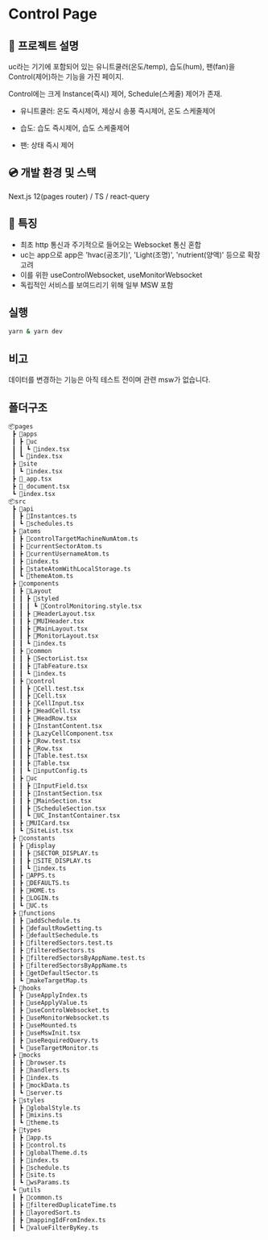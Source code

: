 # Control Page

## 📖 프로젝트 설명

uc라는 기기에 포함되어 있는 유니트쿨러(온도/temp), 습도(hum), 팬(fan)을 Control(제어)하는 기능을 가진 페이지.

Control에는 크게 Instance(즉시) 제어, Schedule(스케줄) 제어가 존재.

- 유니트쿨러: 온도 즉시제어, 제상시 송풍 즉시제어, 온도 스케줄제어

- 습도: 습도 즉시제어, 습도 스케줄제어

- 팬: 상태 즉시 제어

## 💿 개발 환경 및 스택

Next.js 12(pages router) / TS / react-query

## 🧨 특징

- 최초 http 통신과 주기적으로 들어오는 Websocket 통신 혼합
- uc는 app으로 app은 'hvac(공조기)', 'Light(조명)', 'nutrient(양액)' 등으로 확장 고려
- 이를 위한 useControlWebsocket, useMonitorWebsocket
- 독립적인 서비스를 보여드리기 위해 일부 MSW 포함

## 실행

```bash
yarn & yarn dev
```

## 비고

데이터를 변경하는 기능은 아직 테스트 전이며 관련 msw가 없습니다.

## 폴더구조

```markdown
📦pages
 ┣ 📂apps
 ┃ ┣ 📂uc
 ┃ ┃ ┗ 📜index.tsx
 ┃ ┗ 📜index.tsx
 ┣ 📂site
 ┃ ┗ 📜index.tsx
 ┣ 📜_app.tsx
 ┣ 📜_document.tsx
 ┗ 📜index.tsx
📦src
 ┣ 📂api
 ┃ ┣ 📜Instantces.ts
 ┃ ┗ 📜schedules.ts
 ┣ 📂atoms
 ┃ ┣ 📜controlTargetMachineNumAtom.ts
 ┃ ┣ 📜currentSectorAtom.ts
 ┃ ┣ 📜currentUsernameAtom.ts
 ┃ ┣ 📜index.ts
 ┃ ┣ 📜stateAtomWithLocalStorage.ts
 ┃ ┗ 📜themeAtom.ts
 ┣ 📂components
 ┃ ┣ 📂Layout
 ┃ ┃ ┣ 📂styled
 ┃ ┃ ┃ ┗ 📜ControlMonitoring.style.tsx
 ┃ ┃ ┣ 📜HeaderLayout.tsx
 ┃ ┃ ┣ 📜MUIHeader.tsx
 ┃ ┃ ┣ 📜MainLayout.tsx
 ┃ ┃ ┣ 📜MonitorLayout.tsx
 ┃ ┃ ┗ 📜index.ts
 ┃ ┣ 📂common
 ┃ ┃ ┣ 📜SectorList.tsx
 ┃ ┃ ┣ 📜TabFeature.tsx
 ┃ ┃ ┗ 📜index.ts
 ┃ ┣ 📂control
 ┃ ┃ ┣ 📜Cell.test.tsx
 ┃ ┃ ┣ 📜Cell.tsx
 ┃ ┃ ┣ 📜CellInput.tsx
 ┃ ┃ ┣ 📜HeadCell.tsx
 ┃ ┃ ┣ 📜HeadRow.tsx
 ┃ ┃ ┣ 📜InstantContent.tsx
 ┃ ┃ ┣ 📜LazyCellComponent.tsx
 ┃ ┃ ┣ 📜Row.test.tsx
 ┃ ┃ ┣ 📜Row.tsx
 ┃ ┃ ┣ 📜Table.test.tsx
 ┃ ┃ ┣ 📜Table.tsx
 ┃ ┃ ┗ 📜inputConfig.ts
 ┃ ┣ 📂uc
 ┃ ┃ ┣ 📜InputField.tsx
 ┃ ┃ ┣ 📜InstantSection.tsx
 ┃ ┃ ┣ 📜MainSection.tsx
 ┃ ┃ ┣ 📜ScheduleSection.tsx
 ┃ ┃ ┗ 📜UC_InstantContainer.tsx
 ┃ ┣ 📜MUICard.tsx
 ┃ ┗ 📜SiteList.tsx
 ┣ 📂constants
 ┃ ┣ 📂display
 ┃ ┃ ┣ 📜SECTOR_DISPLAY.ts
 ┃ ┃ ┣ 📜SITE_DISPLAY.ts
 ┃ ┃ ┗ 📜index.ts
 ┃ ┣ 📜APPS.ts
 ┃ ┣ 📜DEFAULTS.ts
 ┃ ┣ 📜HOME.ts
 ┃ ┣ 📜LOGIN.ts
 ┃ ┗ 📜UC.ts
 ┣ 📂functions
 ┃ ┣ 📜addSchedule.ts
 ┃ ┣ 📜defaultRowSetting.ts
 ┃ ┣ 📜defaultSechedule.ts
 ┃ ┣ 📜filteredSectors.test.ts
 ┃ ┣ 📜filteredSectors.ts
 ┃ ┣ 📜filteredSectorsByAppName.test.ts
 ┃ ┣ 📜filteredSectorsByAppName.ts
 ┃ ┣ 📜getDefaultSector.ts
 ┃ ┗ 📜makeTargetMap.ts
 ┣ 📂hooks
 ┃ ┣ 📜useApplyIndex.ts
 ┃ ┣ 📜useApplyValue.ts
 ┃ ┣ 📜useControlWebsocket.ts
 ┃ ┣ 📜useMonitorWebsocket.ts
 ┃ ┣ 📜useMounted.ts
 ┃ ┣ 📜useMswInit.tsx
 ┃ ┣ 📜useRequiredQuery.ts
 ┃ ┗ 📜useTargetMonitor.ts
 ┣ 📂mocks
 ┃ ┣ 📜browser.ts
 ┃ ┣ 📜handlers.ts
 ┃ ┣ 📜index.ts
 ┃ ┣ 📜mockData.ts
 ┃ ┗ 📜server.ts
 ┣ 📂styles
 ┃ ┣ 📜globalStyle.ts
 ┃ ┣ 📜mixins.ts
 ┃ ┗ 📜theme.ts
 ┣ 📂types
 ┃ ┣ 📜app.ts
 ┃ ┣ 📜control.ts
 ┃ ┣ 📜globalTheme.d.ts
 ┃ ┣ 📜index.ts
 ┃ ┣ 📜schedule.ts
 ┃ ┣ 📜site.ts
 ┃ ┗ 📜wsParams.ts
 ┗ 📂utils
 ┃ ┣ 📜common.ts
 ┃ ┣ 📜filteredDuplicateTime.ts
 ┃ ┣ 📜layoredSort.ts
 ┃ ┣ 📜mappingIdFromIndex.ts
 ┃ ┗ 📜valueFilterByKey.ts
 ```
